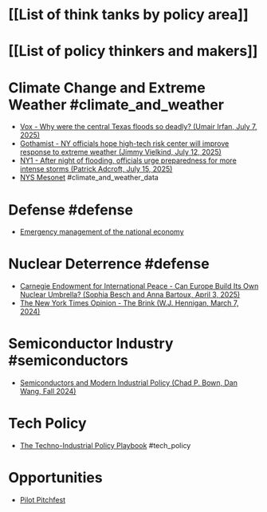 # [[List of think tanks by policy area]]

# [[List of policy thinkers and makers]]


# Climate Change and Extreme Weather #climate_and_weather
- [Vox - Why were the central Texas floods so deadly? (Umair Irfan, July 7, 2025)](https://www.vox.com/climate/419017/central-texas-floods-early-warning-flash-flood-alley?utm_medium=email&utm_source=ten_tabs&utm_campaign=FIREFOX-EDITORIAL-TENTABS-2025_07_08&position=1&category=fascinating_stories&scheduled_corpus_item_id=6dea503f-42e3-4783-98d1-29d696cc1785&url=https%3A%2F%2Fwww.vox.com%2Fclimate%2F419017%2Fcentral-texas-floods-early-warning-flash-flood-alley)
- [Gothamist - NY officials hope high-tech risk center will improve response to extreme weather (Jimmy Vielkind, July 12, 2025)](https://gothamist.com/news/ny-officials-hope-high-tech-risk-center-will-improve-response-to-extreme-weather)
- [NY1 - After night of flooding, officials urge preparedness for more intense storms (Patrick Adcroft, July 15, 2025)](https://ny1.com/nyc/all-boroughs/mornings-on-1/2025/07/15/after-night-of-flooding--officials-urge-preparedness-for-more-intense-storms)
- [NYS Mesonet](https://www.nysmesonet.org/) #climate_and_weather_data

# Defense #defense 
- [Emergency management of the national economy](https://onlinebooks.library.upenn.edu/webbin/book/lookupid?key=ha008373105)

# Nuclear Deterrence #defense
- [Carnegie Endowment for International Peace - Can Europe Build Its Own Nuclear Umbrella? (Sophia Besch and Anna Bartoux, April 3, 2025)](https://carnegieendowment.org/emissary/2025/04/can-europe-build-its-own-nuclear-umbrella?lang=en)
- [The New York Times Opinion - The Brink (W.J. Hennigan, March 7, 2024)](https://www.nytimes.com/interactive/2024/03/07/opinion/nuclear-war-prevention.html)

# Semiconductor Industry #semiconductors
- [Semiconductors and Modern Industrial Policy (Chad P. Bown, Dan Wang, Fall 2024)](https://www.aeaweb.org/articles?id=10.1257/jep.38.4.81)
# Tech Policy
- [The Techno-Industrial Policy Playbook](https://www.rebuilding.tech/) #tech_policy
# Opportunities
- [Pilot Pitchfest](https://www.pilotpitchfest.org/projects)